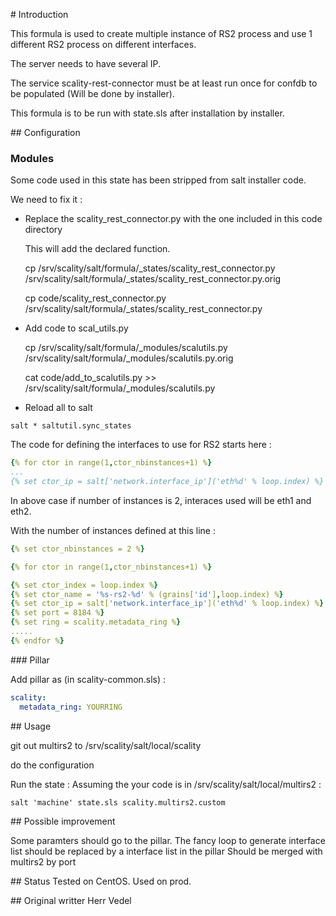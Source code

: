 # Introduction

This formula is used to create multiple instance of RS2 process and use 1 different RS2 process on different interfaces.

The server needs to have several IP.

The service scality-rest-connector must be at least run once for confdb to be populated (Will be done by installer). 

This formula is to be run with state.sls after installation by installer.

## Configuration

### Modules 

Some code used in this state has been stripped from salt installer code.

We need to fix it :

* Replace the scality_rest_connector.py with the one included in this code directory

	This will add the declared function.

	cp /srv/scality/salt/formula/_states/scality_rest_connector.py /srv/scality/salt/formula/_states/scality_rest_connector.py.orig

	cp code/scality_rest_connector.py /srv/scality/salt/formula/_states/scality_rest_connector.py

* Add code to scal_utils.py 

	cp /srv/scality/salt/formula/_modules/scalutils.py /srv/scality/salt/formula/_modules/scalutils.py.orig

	cat code/add_to_scalutils.py >> /srv/scality/salt/formula/_modules/scalutils.py

* Reload all to salt 
```shell
salt * saltutil.sync_states
```	



The code for defining the interfaces to use for RS2 starts here : 
```yaml
{% for ctor in range(1,ctor_nbinstances+1) %}
...
{% set ctor_ip = salt['network.interface_ip']('eth%d' % loop.index) %}
```
In above case if number of instances is 2, interaces used will be eth1 and eth2.

With the number of instances defined at this line :
```yaml
{% set ctor_nbinstances = 2 %}
```

```yaml
{% for ctor in range(1,ctor_nbinstances+1) %}

{% set ctor_index = loop.index %}
{% set ctor_name = '%s-rs2-%d' % (grains['id'],loop.index) %}
{% set ctor_ip = salt['network.interface_ip']('eth%d' % loop.index) %}
{% set port = 8184 %}
{% set ring = scality.metadata_ring %}
.....
{% endfor %}
```
### Pillar 

Add pillar as (in scality-common.sls) :
```yaml
scality:
  metadata_ring: YOURRING
```

## Usage

git out multirs2 to /srv/scality/salt/local/scality 

do the configuration 

Run the state :
Assuming the your code is in /srv/scality/salt/local/multirs2 :
```shell
salt 'machine' state.sls scality.multirs2.custom 
```

## Possible improvement

Some paramters should go to the pillar.
The fancy loop to generate interface list should be replaced by a interface list in the pillar
Should be merged with multirs2 by port

## Status 
Tested on CentOS. Used on prod.

## Original writter
Herr Vedel
